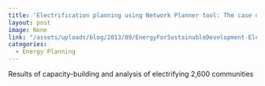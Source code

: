 ```yaml
---
title: 'Electrification planning using Network Planner tool: The case of Ghana '
layout: post
image: None
link: "/assets/uploads/blog/2013/09/EnergyForSustainableDevelopment-ElectrificationPlanningInGhana-KemausuorEtAl.pdf"
categories:
  - Energy Planning
---
```


Results of capacity-building and analysis of electrifying 2,600 communities
